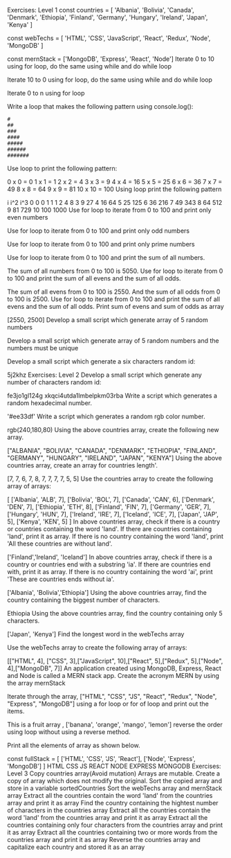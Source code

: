 Exercises: Level 1
const countries = [
  'Albania',
  'Bolivia',
  'Canada',
  'Denmark',
  'Ethiopia',
  'Finland',
  'Germany',
  'Hungary',
  'Ireland',
  'Japan',
  'Kenya'
]

const webTechs = [
  'HTML',
  'CSS',
  'JavaScript',
  'React',
  'Redux',
  'Node',
  'MongoDB'
]

const mernStack = ['MongoDB', 'Express', 'React', 'Node']
Iterate 0 to 10 using for loop, do the same using while and do while loop

Iterate 10 to 0 using for loop, do the same using while and do while loop

Iterate 0 to n using for loop

Write a loop that makes the following pattern using console.log():

    #
    ##
    ###
    ####
    #####
    ######
    #######
Use loop to print the following pattern:

0 x 0 = 0
1 x 1 = 1
2 x 2 = 4
3 x 3 = 9
4 x 4 = 16
5 x 5 = 25
6 x 6 = 36
7 x 7 = 49
8 x 8 = 64
9 x 9 = 81
10 x 10 = 100
Using loop print the following pattern

 i    i^2   i^3
 0    0     0
 1    1     1
 2    4     8
 3    9     27
 4    16    64
 5    25    125
 6    36    216
 7    49    343
 8    64    512
 9    81    729
 10   100   1000
Use for loop to iterate from 0 to 100 and print only even numbers

Use for loop to iterate from 0 to 100 and print only odd numbers

Use for loop to iterate from 0 to 100 and print only prime numbers

Use for loop to iterate from 0 to 100 and print the sum of all numbers.

The sum of all numbers from 0 to 100 is 5050.
Use for loop to iterate from 0 to 100 and print the sum of all evens and the sum of all odds.

The sum of all evens from 0 to 100 is 2550. And the sum of all odds from 0 to 100 is 2500.
Use for loop to iterate from 0 to 100 and print the sum of all evens and the sum of all odds. Print sum of evens and sum of odds as array

  [2550, 2500]
Develop a small script which generate array of 5 random numbers

Develop a small script which generate array of 5 random numbers and the numbers must be unique

Develop a small script which generate a six characters random id:

5j2khz
Exercises: Level 2
Develop a small script which generate any number of characters random id:

  fe3jo1gl124g
  xkqci4utda1lmbelpkm03rba
Write a script which generates a random hexadecimal number.

'#ee33df'
Write a script which generates a random rgb color number.

rgb(240,180,80)
Using the above countries array, create the following new array.

["ALBANIA", "BOLIVIA", "CANADA", "DENMARK", "ETHIOPIA", "FINLAND", "GERMANY", "HUNGARY", "IRELAND", "JAPAN", "KENYA"]
Using the above countries array, create an array for countries length'.

[7, 7, 6, 7, 8, 7, 7, 7, 7, 5, 5]
Use the countries array to create the following array of arrays:

  [
  ['Albania', 'ALB', 7],
  ['Bolivia', 'BOL', 7],
  ['Canada', 'CAN', 6],
  ['Denmark', 'DEN', 7],
  ['Ethiopia', 'ETH', 8],
  ['Finland', 'FIN', 7],
  ['Germany', 'GER', 7],
  ['Hungary', 'HUN', 7],
  ['Ireland', 'IRE', 7],
  ['Iceland', 'ICE', 7],
  ['Japan', 'JAP', 5],
  ['Kenya', 'KEN', 5]
]
In above countries array, check if there is a country or countries containing the word 'land'. If there are countries containing 'land', print it as array. If there is no country containing the word 'land', print 'All these countries are without land'.

['Finland','Ireland', 'Iceland']
In above countries array, check if there is a country or countries end with a substring 'ia'. If there are countries end with, print it as array. If there is no country containing the word 'ai', print 'These are countries ends without ia'.

['Albania', 'Bolivia','Ethiopia']
Using the above countries array, find the country containing the biggest number of characters.

Ethiopia
Using the above countries array, find the country containing only 5 characters.

['Japan', 'Kenya']
Find the longest word in the webTechs array

Use the webTechs array to create the following array of arrays:

[["HTML", 4], ["CSS", 3],["JavaScript", 10],["React", 5],["Redux", 5],["Node", 4],["MongoDB", 7]]
An application created using MongoDB, Express, React and Node is called a MERN stack app. Create the acronym MERN by using the array mernStack

Iterate through the array, ["HTML", "CSS", "JS", "React", "Redux", "Node", "Express", "MongoDB"] using a for loop or for of loop and print out the items.

This is a fruit array , ['banana', 'orange', 'mango', 'lemon'] reverse the order using loop without using a reverse method.

Print all the elements of array as shown below.

  const fullStack = [
    ['HTML', 'CSS', 'JS', 'React'],
    ['Node', 'Express', 'MongoDB']
  ]
  HTML
  CSS
  JS
  REACT
  NODE
  EXPRESS
  MONGODB
Exercises: Level 3
Copy countries array(Avoid mutation)
Arrays are mutable. Create a copy of array which does not modify the original. Sort the copied array and store in a variable sortedCountries
Sort the webTechs array and mernStack array
Extract all the countries contain the word 'land' from the countries array and print it as array
Find the country containing the hightest number of characters in the countries array
Extract all the countries contain the word 'land' from the countries array and print it as array
Extract all the countries containing only four characters from the countries array and print it as array
Extract all the countries containing two or more words from the countries array and print it as array
Reverse the countries array and capitalize each country and stored it as an array